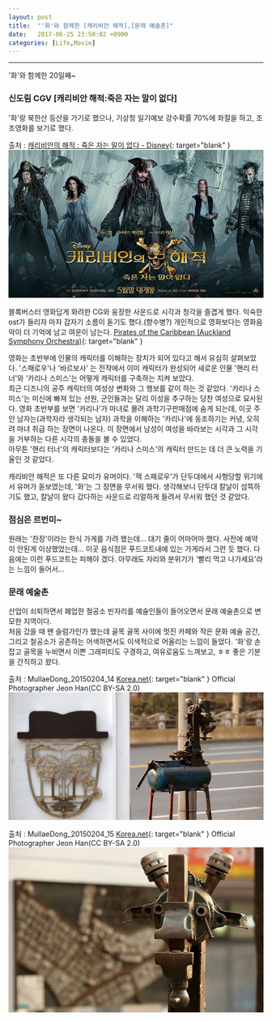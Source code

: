 ```yaml
---
layout: post
title:  "'화'와 함께한 [캐리비안 해적],[문래 예술촌]"
date:   2017-06-25 23:50:02 +0900
categories: [Life,Movie]
---
```


---

 '화'와 함께한 20일째~

### 신도림 CGV [캐리비안 해적:죽은 자는 말이 없다]

'화'랑 북한산 등산을 가기로 했으나, 기상청 일기예보 강수확률 70%에 좌절을 하고, 조조영화를 보기로 했다.  

출처 : [캐리비안의 해적 : 죽은 자는 말이 없다 - Disney](http://www.disney.co.kr/movies/poc5/){: target="blank" }
![캐리비안의 해적 : 죽은 자는 말이 없다 홍보포스터](/static/img/posts/2017/20170625_piratesofthecaribbean.jpg)

블록버스터 영화답게 화려한 CG와 웅장한 사운드로 시각과 청각을 즐겹게 했다. 익숙한 ost가 들리자 마자 갑자기 소름이 돋기도 했다.(향수병?) 개인적으로 영화보다는 영화음악이 더 기억에 남고 여운이 남는다. [<i class="fa fa-youtube-play" aria-hidden="true"></i> Pirates of the Caribbean (Auckland Symphony Orchestra)](https://youtu.be/6zTc2hD2npA){: target="blank" }

영화는 초반부에 인물의 캐릭터를 이해하는 장치가 되어 있다고 해서 유심히 살펴보았다. '스패로우'나 '바르보사' 는 전작에서 이미 캐릭터가 완성되어 새로운 인물 '핸리 터너'와 '카리나 스미스'는 어떻게 캐릭터를 구축하는 지켜 보았다.  
최근 디즈니의 공주 캐릭터의 여성상 변화와 그 행보를 같이 하는 것 같았다. '카리나 스미스'는 미신에 빠져 있는 선원, 군인들과는 달리 이성을 추구하는 당찬 여성으로 묘사된다. 영화 초반부를 보면 '카리나'가 마녀로 몰려 과학기구판매점에 숨게 되는데, 이곳 주인 남자는(과학자라 생각되는 남자) 과학을 이해하는 '카리나'에 동조하기는 커녕, 오히려 마녀 취급 하는 장면이 나온다. 이 장면에서 남성이 여성을 바라보는 시각과 그 시각을 거부하는 다른 시각의 충돌을 볼 수 있었다.  
아무튼 '핸리 터너'의 캐릭터보다는 '카리나 스미스'의 캐릭터 만드는 데 더 큰 노력을 기울인 것 같았다.

캐리비안 해적은 또 다른 묘미가 유머이다. '잭 스패로우'가 단두대에서 사형당할 위기에서 유머가 돋보였는데, '화'는 그 장면을 무서워 했다. 생각해보니 단두대 칼날이 섬뜩하기도 했고, 칼날이 왔다 갔다하는 사운드로 리얼하게 들려서 무서워 했던 것 같았다.

### 점심은 르번미~

원래는 '찬장'이라는 한식 가게를 가려 했는데... 대기 줄이 어마어마 했다. 사전에 예약이 안된게 이상했었는데... 이곳 음식점은 푸드코트내에 있는 가게라서 그런 듯 했다. 다음에는 이런 푸드코트는 피해야 겠다. 아무래도 자리와 분위기가 '빨리 먹고 나가세요'라는 느낌이 들어서...

### 문래 예술촌

산업이 쇠퇴하면서 폐업한 철공소 빈자리를 예술인들이 들어오면서 문래 예술촌으로 변모한 지역이다.  
처음 갔을 때 왠 슬럼가인가 했는데 골목 골목 사이에 멋진 카페와 작은 문화 예술 공간, 그리고 철공소가 공존하는 어색하면서도 이색적으로 어울리는 느낌이 들었다. '화'랑 손잡고 골목을 누비면서 이쁜 그래피티도 구경하고, 여유로움도 느껴보고, ㅎㅎ 좋은 기분을 간직하고 왔다.

출처 : <i class="fa fa-creative-commons" aria-hidden="true"></i> MullaeDong_20150204_14 [Korea.net](http://www.korea.net){: target="blank" } Official Photographer Jeon Han(CC BY-SA 2.0)
![MullaeDong_20150204_14](/static/img/posts/2017/20170625_MullaeDong00.jpg)  

출처 : <i class="fa fa-creative-commons" aria-hidden="true"></i> MullaeDong_20150204_15 [Korea.net](http://www.korea.net){: target="blank" }   Official Photographer Jeon Han(CC BY-SA 2.0)
![MullaeDong_20150204_15](/static/img/posts/2017/20170625_MullaeDong01.jpg)

